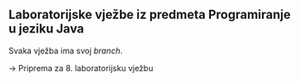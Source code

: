 ## Laboratorijske vježbe iz predmeta Programiranje u jeziku Java

Svaka vježba ima svoj _branch_.

-> Priprema za 8. laboratorijsku vježbu